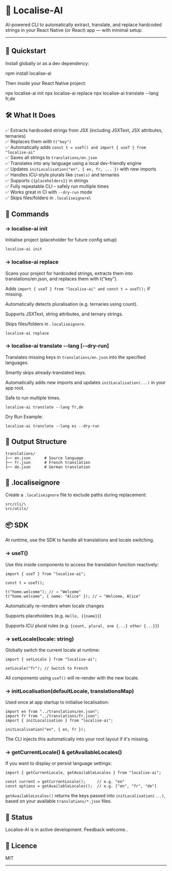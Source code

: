# 🧠 Localise-AI

AI-powered CLI to automatically extract, translate, and replace hardcoded strings in your React Native (or React) app — with minimal setup.

---

## 🚀 Quickstart

Install globally or as a dev dependency:

npm install localise-ai

Then inside your React Native project:

npx localise-ai init
npx localise-ai replace
npx localise-ai translate --lang fr,de

## 🛠 What It Does

✅ Extracts hardcoded strings from JSX (including JSXText, JSX attributes, ternaries)\
✅ Replaces them with `t("key")`\
✅ Automatically adds `const t = useT() and import { useT } from "localise-ai"`\
✅ Saves all strings to `translations/en.json`\
✅ Translates into any language using a local dev-friendly engine\
✅ Updates `initLocalisation("en", { en, fr, ... })` with new imports\
✅ Handles ICU-style plurals like `item(s)` and ternaries\
✅ Supports `{{placeholders}}` in strings\
✅ Fully repeatable CLI – safely run multiple times\
✅ Works great in CI with `--dry-run` mode\
✅ Skips files/folders in `.localiseignore`\

## 🧪 Commands

### -> localise-ai init

Initialise project (placeholder for future config setup)

```
localise-ai init
```

### -> localise-ai replace

Scans your project for hardcoded strings, extracts them into translations/en.json, and replaces them with t("key").

Adds `import { useT } from "localise-ai" and const t = useT();` if missing.

Automatically detects pluralisation (e.g. ternaries using count).

Supports JSXText, string attributes, and ternary strings.

Skips files/folders in `.localiseignore`.

```
localise-ai replace
```

### -> localise-ai translate --lang <languages> [--dry-run]

Translates missing keys in `translations/en.json` into the specified languages.

Smartly skips already-translated keys.

Automatically adds new imports and updates `initLocalisation(...)` in your app root.

Safe to run multiple times.

```
localise-ai translate --lang fr,de
```

Dry Run Example:

```
localise-ai translate --lang es --dry-run
```

## 📁 Output Structure

```
translations/
├── en.json      # Source language
├── fr.json      # French translation
├── de.json      # German translation
```

## 📂 .localiseignore

Create a `.localiseignore` file to exclude paths during replacement:

```
src/cli/\
src/utils/
```

## 📦 SDK

At runtime, use the SDK to handle all translations and locale switching.

### -> useT()

Use this inside components to access the translation function reactively:

```
import { useT } from "localise-ai";

const t = useT();

t("home.welcome"); // → "Welcome"
t("home.welcome", { name: "Alice" }); // → "Welcome, Alice"
```

Automatically re-renders when locale changes

Supports placeholders (e.g. `Hello, {{name}}`)

Supports ICU plural rules (e.g. `{count, plural, one {...} other {...}}`)

### -> setLocale(locale: string)

Globally switch the current locale at runtime:

```
import { setLocale } from "localise-ai";

setLocale("fr"); // Switch to French
```

All components using `useT()` will re-render with the new locale.

### -> initLocalisation(defaultLocale, translationsMap)

Used once at app startup to initialise localisation:

```
import en from "../translations/en.json";
import fr from "../translations/fr.json";
import { initLocalisation } from "localise-ai";

initLocalisation("en", { en, fr });
```

The CLI injects this automatically into your root layout if it's missing.

### -> getCurrentLocale() & getAvailableLocales()

If you want to display or persist language settings:

```
import { getCurrentLocale, getAvailableLocales } from "localise-ai";

const current = getCurrentLocale();     // e.g. "en"
const options = getAvailableLocales();  // e.g. ["en", "fr", "de"]
```

`getAvailableLocales()` returns the keys passed into `initLocalisation(...)`, based on your available `translations/*.json` files.

## 👷 Status

Localise-AI is in active development. Feedback welcome..

## 🪪 Licence

MIT

---
